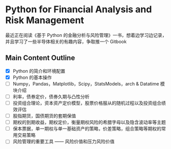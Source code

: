 # Python for Financial Analysis and Risk Management

最近正在阅读《基于 Python 的金融分析与风险管理》一书，想着边学习边记录，并且学习了一些半导体相关的有趣内容，争取推一个 Gitbook

## Main Content Outline

- [x] Python 的简介和环境配置
- [x] Python 的基本操作
- [ ] Numpy，Pandas，Matplotlib，Scipy，StatsModels，arch & Datatime 模块介绍
- [ ] 利率，债券定价，债券久期与凸性分析
- [ ] 投资组合理论，资本资产定价模型，股票价格服从的随机过程以及投资组合绩效评估
- [ ] 股指期货，国债期货的套期保值
- [ ] 期权的到期收益，期权定价，衡量期权风险的希腊字母以及隐含波动率等主题
- [ ] 保本票据，单一期权与单一基础资产的策略，价差策略，组合策略等期权的常用交易策略
- [ ] 风险管理的重要工具 —— 风险价值和压力风险价值
